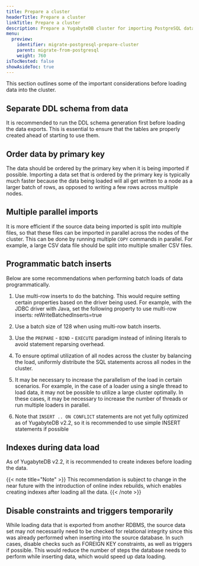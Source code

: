 ```yaml
---
title: Prepare a cluster
headerTitle: Prepare a cluster
linkTitle: Prepare a cluster
description: Prepare a YugabyteDB cluster for importing PostgreSQL data.
menu:
  preview:
    identifier: migrate-postgresql-prepare-cluster
    parent: migrate-from-postgresql
    weight: 760
isTocNested: false
showAsideToc: true
---
```


This section outlines some of the important considerations before loading data into the cluster.

## Separate DDL schema from data

It is recommended to run the DDL schema generation first before loading the data exports. This is essential to ensure that the tables are properly created ahead of starting to use them.

## Order data by primary key

The data should be ordered by the primary key when it is being imported if possible. Importing a data set that is ordered by the primary key is typically much faster because the data being loaded will all get written to a node as a larger batch of rows, as opposed to writing a few rows across multiple nodes.

## Multiple parallel imports

It is more efficient if the source data being imported is split into multiple files, so that these files can be imported in parallel across the nodes of the cluster. This can be done by running multiple `COPY` commands in parallel. For example, a large CSV data file should be split into multiple smaller CSV files.

## Programmatic batch inserts

Below are some recommendations when performing batch loads of data programmatically.

1. Use multi-row inserts to do the batching. This would require setting certain properties based on the driver being used. For example, with the JDBC driver with Java, set the following property to use multi-row inserts: reWriteBatchedInserts=true

2. Use a batch size of 128 when using multi-row batch inserts.

3. Use the `PREPARE` - `BIND` - `EXECUTE` paradigm instead of inlining literals to avoid statement reparsing overhead.

4. To ensure optimal utilization of all nodes across the cluster by balancing the load, uniformly distribute the SQL statements across all nodes in the cluster.

5. It may be necessary to increase the parallelism of the load in certain scenarios. For example, in the case of a loader using a single thread to load data, it may not be possible to utilize a large cluster optimally. In these cases, it may be necessary to increase the number of threads or run multiple loaders in parallel.

6. Note that `INSERT .. ON CONFLICT` statements are not yet fully optimized as of YugabyteDB v2.2, so it is recommended to use simple INSERT statements if possible

## Indexes during data load

As of YugabyteDB v2.2, it is recommended to create indexes before loading the data.

{{< note title="Note" >}}
This recommendation is subject to change in the near future with the introduction of online index rebuilds, which enables creating indexes after loading all the data.
{{< /note >}}

## Disable constraints and triggers temporarily

While loading data that is exported from another RDBMS, the source data set may not necessarily need to be checked for relational integrity since this was already performed when inserting into the source database. In such cases, disable checks such as FOREIGN KEY constraints, as well as triggers if possible. This would reduce the number of steps the database needs to perform while inserting data, which would speed up data loading.

